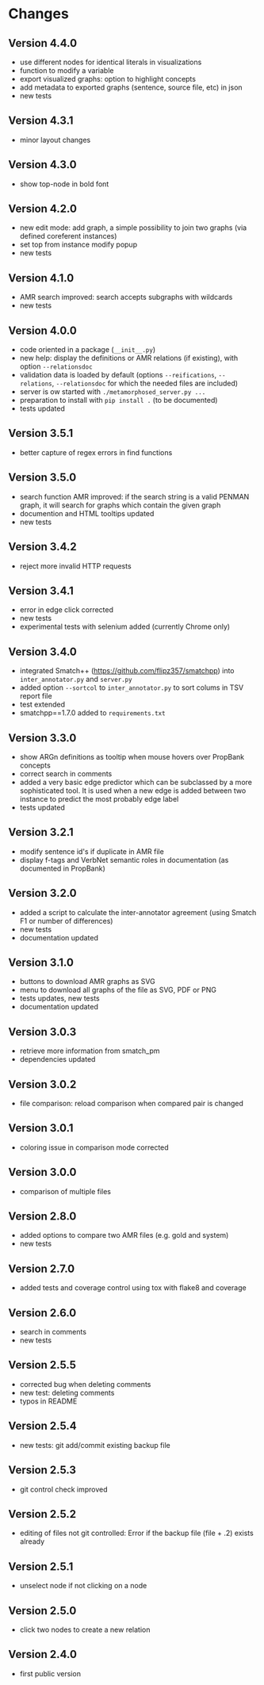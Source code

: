 # Changes

## Version 4.4.0
* use different nodes for identical literals in visualizations
* function to modify a variable
* export visualized graphs: option to highlight concepts
* add metadata to exported graphs (sentence, source file, etc) in json
* new tests

## Version 4.3.1
* minor layout changes

## Version 4.3.0
* show top-node in bold font

## Version 4.2.0
* new edit mode: add graph, a simple possibility to join two graphs (via defined coreferent instances)
* set top from instance modify popup
* new tests

## Version 4.1.0
* AMR search improved: search accepts subgraphs with wildcards
* new tests

## Version 4.0.0
* code oriented in a package (`__init__.py`)
* new help: display the definitions or AMR relations (if existing), with option `--relationsdoc`
* validation data is loaded by default (options `--reifications`, `--relations`, `--relationsdoc` for which the needed files are included)
* server is ow started with `./metamorphosed_server.py ...`
* preparation to install with `pip install .` (to be documented)
* tests updated

## Version 3.5.1
* better capture of regex errors in find functions

## Version 3.5.0
* search function AMR improved: if the search string is a valid PENMAN graph, it will search for graphs which contain the given graph
* documention and HTML tooltips updated
* new tests

## Version 3.4.2
* reject more invalid HTTP requests

## Version 3.4.1
* error in edge click corrected
* new tests
* experimental tests with selenium added (currently Chrome only)

## Version 3.4.0
* integrated Smatch++ (https://github.com/flipz357/smatchpp) into `inter_annotator.py` and `server.py`
* added option `--sortcol` to `inter_annotator.py` to sort colums in TSV report file
* test extended
* smatchpp==1.7.0 added to `requirements.txt`

## Version 3.3.0
* show ARGn definitions as tooltip when mouse hovers over PropBank concepts
* correct search in comments
* added a very basic edge predictor which can be subclassed by a more sophisticated tool. It is used when a new edge is added between two instance to predict the most probably edge label
* tests updated

## Version 3.2.1
* modify sentence id's if duplicate in AMR file
* display f-tags and VerbNet semantic roles in documentation (as documented in PropBank)

## Version 3.2.0
* added a script to calculate the inter-annotator agreement (using Smatch F1 or number of differences)
* new tests
* documentation updated

## Version 3.1.0
* buttons to download AMR graphs as SVG
* menu to download all graphs of the file as SVG, PDF or PNG
* tests updates, new tests
* documentation updated

## Version 3.0.3
* retrieve more information from smatch_pm
* dependencies updated

## Version 3.0.2
* file comparison: reload comparison when compared pair is changed

## Version 3.0.1
* coloring issue in comparison mode corrected

## Version 3.0.0
* comparison of multiple files

## Version 2.8.0
* added options to compare two AMR files (e.g. gold and system)
* new tests

## Version 2.7.0
* added tests and coverage control using tox with flake8 and coverage

## Version 2.6.0
* search in comments
* new tests

## Version 2.5.5
* corrected bug when deleting comments
* new test: deleting comments
* typos in README

## Version 2.5.4
* new tests: git add/commit existing backup file

## Version 2.5.3
* git control check improved

## Version 2.5.2
* editing of files not git controlled: Error if the backup file (file + .2) exists already

## Version 2.5.1
* unselect node if not clicking on a node

## Version 2.5.0
* click two nodes to create a new relation 

## Version 2.4.0
* first public version
